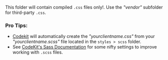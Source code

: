 This folder will contain compiled ```.css``` files only!. Use the _"vendor"_ subfolder for third-party ```.css```.

### Pro Tips:
- [Codekit](https://incident57.com/codekit/index.html) will automatically create the _"yourclientname.css"_ from your _"yourclientname.scss"_ file located in the ```styles > scss``` folder.
- See [CodeKit's Sass Documentation](https://incident57.com/codekit/help.html#sass) for some nifty settings to improve working with ```.scss``` files.
